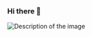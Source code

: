 ### Hi there 👋

<picture>
  <source media="(prefers-color-scheme: dark)" srcset="https://via.placeholder.com/150/000000/FFFFFF/?text=Dark">
  <source media="(prefers-color-scheme: light)" srcset="https://via.placeholder.com/150/FFFFFF/000000/?text=Light">
  <img alt="Description of the image" src="Fallback_image_URL">
</picture>



<!--
**DanielDimitrov5/DanielDimitrov5** is a ✨ _special_ ✨ repository because its `README.md` (this file) appears on your GitHub profile.

Here are some ideas to get you started:

- 🔭 I’m currently working on ...
- 🌱 I’m currently learning ...
- 👯 I’m looking to collaborate on ...
- 🤔 I’m looking for help with ...
- 💬 Ask me about ...
- 📫 How to reach me: ...
- 😄 Pronouns: ...
- ⚡ Fun fact: ...
-->
